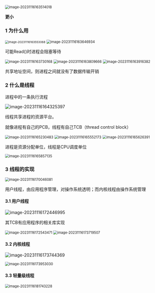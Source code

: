 <img src="./image/image_7.2%20%E7%BA%BF%E7%A8%8B%E7%AE%A1%E7%90%86/image-20231116163514018.png" alt="image-20231116163514018" style="zoom:80%;" />

**更小**

### 1 为什么用

<img src="./image/image_7.2%20%E7%BA%BF%E7%A8%8B%E7%AE%A1%E7%90%86/image-20231116163553068.png" alt="image-20231116163553068" style="zoom:67%;" />

<img src="./image/image_7.2%20%E7%BA%BF%E7%A8%8B%E7%AE%A1%E7%90%86/image-20231116163646934.png" alt="image-20231116163646934" style="zoom:80%;" />

可能Read()时进程会阻塞等待

<img src="./image/image_7.2%20%E7%BA%BF%E7%A8%8B%E7%AE%A1%E7%90%86/image-20231116163730168.png" alt="image-20231116163730168" style="zoom:80%;" />

<img src="./image/image_7.2%20%E7%BA%BF%E7%A8%8B%E7%AE%A1%E7%90%86/image-20231116163809666.png" alt="image-20231116163809666" style="zoom:80%;" />

<img src="./image/image_7.2%20%E7%BA%BF%E7%A8%8B%E7%AE%A1%E7%90%86/image-20231116163916382.png" alt="image-20231116163916382" style="zoom:80%;" />

共享地址空间，则进程之间就没有了数据传输开销

### 2 什么是线程 

进程中的一条执行流程

![image-20231116164325397](./image/image_7.2%20%E7%BA%BF%E7%A8%8B%E7%AE%A1%E7%90%86/image-20231116164325397.png)

线程共享进程的资源平台。

就像进程有自己的PCB，线程有自己TCB（thread control block）

<img src="./image/image_7.2%20%E7%BA%BF%E7%A8%8B%E7%AE%A1%E7%90%86/image-20231116165230483.png" alt="image-20231116165230483" style="zoom:80%;" />

<img src="./image/image_7.2%20%E7%BA%BF%E7%A8%8B%E7%AE%A1%E7%90%86/image-20231116165552173.png" alt="image-20231116165552173" style="zoom:80%;" />

<img src="./image/image_7.2%20%E7%BA%BF%E7%A8%8B%E7%AE%A1%E7%90%86/image-20231116165626391.png" alt="image-20231116165626391" style="zoom:80%;" />

进程是资源分配单位，线程是CPU调度单位

<img src="./image/image_7.2%20%E7%BA%BF%E7%A8%8B%E7%AE%A1%E7%90%86/image-20231116165857135.png" alt="image-20231116165857135" style="zoom:80%;" />

### 3 线程的实现

<img src="./image/image_7.2%20%E7%BA%BF%E7%A8%8B%E7%AE%A1%E7%90%86/image-20231116170046081.png" alt="image-20231116170046081" style="zoom:80%;" />

用户线程，由应用程序管理，对操作系统透明；而内核线程由操作系统管理

#### 3.1 用户线程

![image-20231116172446995](./image/image_7.2%20%E7%BA%BF%E7%A8%8B%E7%AE%A1%E7%90%86/image-20231116172446995.png)

其TCB有应用程序的相关库实现

<img src="./image/image_7.2%20%E7%BA%BF%E7%A8%8B%E7%AE%A1%E7%90%86/image-20231116172543471.png" alt="image-20231116172543471" style="zoom:80%;" />

<img src="./image/image_7.2%20%E7%BA%BF%E7%A8%8B%E7%AE%A1%E7%90%86/image-20231116173719507.png" alt="image-20231116173719507" style="zoom:80%;" />

#### 3.2 内核线程

![image-20231116173744369](./image/image_7.2%20%E7%BA%BF%E7%A8%8B%E7%AE%A1%E7%90%86/image-20231116173744369.png)

<img src="./image/image_7.2%20%E7%BA%BF%E7%A8%8B%E7%AE%A1%E7%90%86/image-20231116173953030.png" alt="image-20231116173953030" style="zoom:80%;" />

#### 3.3 轻量级线程

<img src="./image/image_7.2%20%E7%BA%BF%E7%A8%8B%E7%AE%A1%E7%90%86/image-20231116181743228.png" alt="image-20231116181743228" style="zoom:80%;" />
